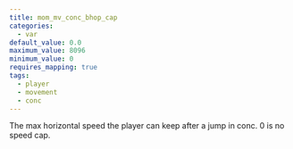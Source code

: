 ```yaml
---
title: mom_mv_conc_bhop_cap
categories:
  - var
default_value: 0.0
maximum_value: 8096
minimum_value: 0
requires_mapping: true
tags:
  - player
  - movement
  - conc
---
```


The max horizontal speed the player can keep after a jump in conc. 0 is no speed cap.
